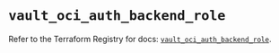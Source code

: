 # `vault_oci_auth_backend_role`

Refer to the Terraform Registry for docs: [`vault_oci_auth_backend_role`](https://registry.terraform.io/providers/hashicorp/vault/5.2.1/docs/resources/oci_auth_backend_role).
